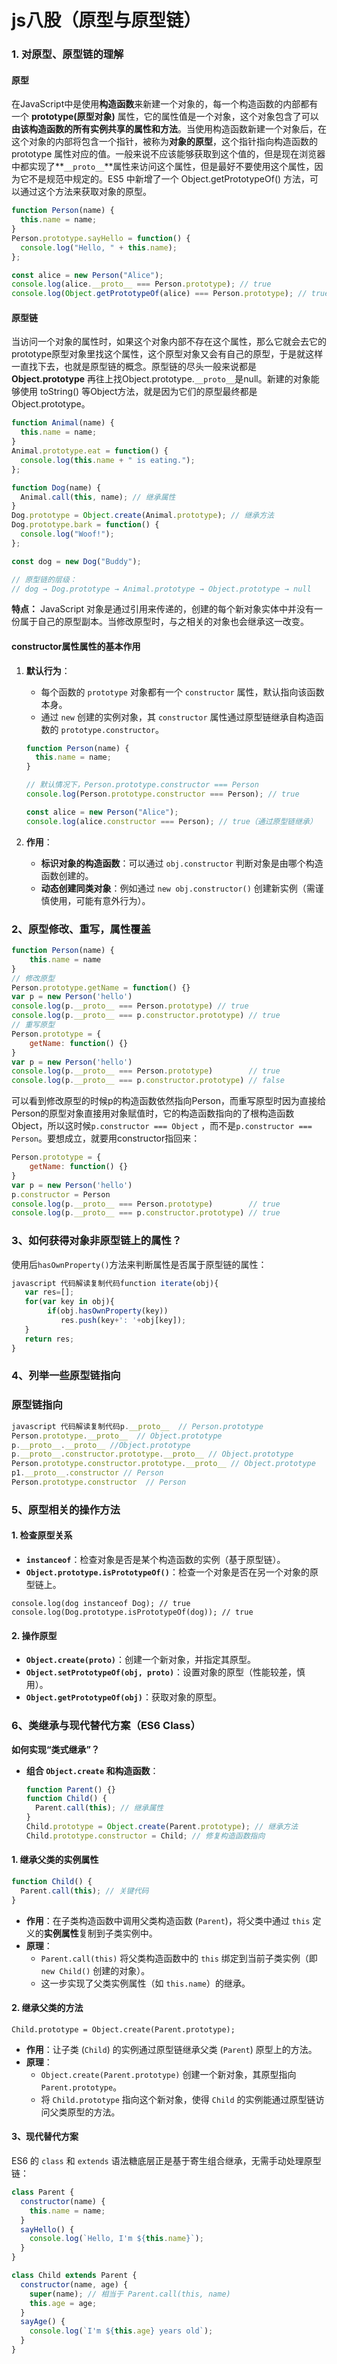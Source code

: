 # js八股（原型与原型链）

### 1. 对原型、原型链的理解

#### 原型

在JavaScript中是使用**构造函数**来新建一个对象的，每一个构造函数的内部都有一个 **prototype(原型对象)** 属性，它的属性值是一个对象，这个对象包含了可以**由该构造函数的所有实例共享的属性和方法**。当使用构造函数新建一个对象后，在这个对象的内部将包含一个指针，被称为**对象的原型**，这个指针指向构造函数的 prototype 属性对应的值。一般来说不应该能够获取到这个值的，但是现在浏览器中都实现了**`__proto__`**属性来访问这个属性，但是最好不要使用这个属性，因为它不是规范中规定的。ES5 中新增了一个 Object.getPrototypeOf() 方法，可以通过这个方法来获取对象的原型。

```js
function Person(name) {
  this.name = name;
}
Person.prototype.sayHello = function() {
  console.log("Hello, " + this.name);
};

const alice = new Person("Alice");
console.log(alice.__proto__ === Person.prototype); // true
console.log(Object.getPrototypeOf(alice) === Person.prototype); // true
```

#### 原型链

当访问一个对象的属性时，如果这个对象内部不存在这个属性，那么它就会去它的prototype原型对象里找这个属性，这个原型对象又会有自己的原型，于是就这样一直找下去，也就是原型链的概念。原型链的尽头一般来说都是 **Object.prototype** 再往上找Object.prototype.`__proto__`是null。新建的对象能够使用 toString() 等Object方法，就是因为它们的原型最终都是Object.prototype。

```js
function Animal(name) {
  this.name = name;
}
Animal.prototype.eat = function() {
  console.log(this.name + " is eating.");
};

function Dog(name) {
  Animal.call(this, name); // 继承属性
}
Dog.prototype = Object.create(Animal.prototype); // 继承方法
Dog.prototype.bark = function() {
  console.log("Woof!");
};

const dog = new Dog("Buddy");

// 原型链的层级：
// dog → Dog.prototype → Animal.prototype → Object.prototype → null
```

**特点：** JavaScript 对象是通过引用来传递的，创建的每个新对象实体中并没有一份属于自己的原型副本。当修改原型时，与之相关的对象也会继承这一改变。

#### constructor属性属性的基本作用

1. **默认行为**：

   - 每个函数的 `prototype` 对象都有一个 `constructor` 属性，默认指向该函数本身。
   - 通过 `new` 创建的实例对象，其 `constructor` 属性通过原型链继承自构造函数的 `prototype.constructor`。

   ```js
   function Person(name) {
     this.name = name;
   }
   
   // 默认情况下，Person.prototype.constructor === Person
   console.log(Person.prototype.constructor === Person); // true
   
   const alice = new Person("Alice");
   console.log(alice.constructor === Person); // true（通过原型链继承）
   ```

2. **作用**：

   - **标识对象的构造函数**：可以通过 `obj.constructor` 判断对象是由哪个构造函数创建的。
   - **动态创建同类对象**：例如通过 `new obj.constructor()` 创建新实例（需谨慎使用，可能有意外行为）。

### 2、原型修改、重写，属性覆盖

```javascript
function Person(name) {
    this.name = name
}
// 修改原型
Person.prototype.getName = function() {}
var p = new Person('hello')
console.log(p.__proto__ === Person.prototype) // true
console.log(p.__proto__ === p.constructor.prototype) // true
// 重写原型
Person.prototype = {
    getName: function() {}
}
var p = new Person('hello')
console.log(p.__proto__ === Person.prototype)        // true
console.log(p.__proto__ === p.constructor.prototype) // false
```

可以看到修改原型的时候p的构造函数依然指向Person，而重写原型时因为直接给Person的原型对象直接用对象赋值时，它的构造函数指向的了根构造函数Object，所以这时候`p.constructor === Object` ，而不是`p.constructor === Person`。要想成立，就要用constructor指回来：

```javascript
Person.prototype = {
    getName: function() {}
}
var p = new Person('hello')
p.constructor = Person
console.log(p.__proto__ === Person.prototype)        // true
console.log(p.__proto__ === p.constructor.prototype) // true
```

### 3、如何获得对象非原型链上的属性？

使用后`hasOwnProperty()`方法来判断属性是否属于原型链的属性：

```javascript
javascript 代码解读复制代码function iterate(obj){
   var res=[];
   for(var key in obj){
        if(obj.hasOwnProperty(key))
           res.push(key+': '+obj[key]);
   }
   return res;
} 
```

### 4、列举一些原型链指向

###  原型链指向

```javascript
javascript 代码解读复制代码p.__proto__  // Person.prototype
Person.prototype.__proto__  // Object.prototype
p.__proto__.__proto__ //Object.prototype
p.__proto__.constructor.prototype.__proto__ // Object.prototype
Person.prototype.constructor.prototype.__proto__ // Object.prototype
p1.__proto__.constructor // Person
Person.prototype.constructor  // Person
```

### 5、原型相关的操作方法

#### 1. **检查原型关系**

- **`instanceof`**：检查对象是否是某个构造函数的实例（基于原型链）。
- **`Object.prototype.isPrototypeOf()`**：检查一个对象是否在另一个对象的原型链上。

```
console.log(dog instanceof Dog); // true
console.log(Dog.prototype.isPrototypeOf(dog)); // true
```

#### 2. **操作原型**

- **`Object.create(proto)`**：创建一个新对象，并指定其原型。
- **`Object.setPrototypeOf(obj, proto)`**：设置对象的原型（性能较差，慎用）。
- **`Object.getPrototypeOf(obj)`**：获取对象的原型。

### **6、类继承与现代替代方案（ES6 Class）**

**如何实现“类式继承”？**

- **组合 `Object.create` 和构造函数**：

  ```js
  function Parent() {}
  function Child() {
    Parent.call(this); // 继承属性
  }
  Child.prototype = Object.create(Parent.prototype); // 继承方法
  Child.prototype.constructor = Child; // 修复构造函数指向
  ```

#### **1. 继承父类的实例属性**

```js
function Child() {
  Parent.call(this); // 关键代码
}
```

- **作用**：在子类构造函数中调用父类构造函数 (`Parent`)，将父类中通过 `this` 定义的**实例属性**复制到子类实例中。
- **原理**：
  - `Parent.call(this)` 将父类构造函数中的 `this` 绑定到当前子类实例（即 `new Child()` 创建的对象）。
  - 这一步实现了父类实例属性（如 `this.name`）的继承。

#### **2. 继承父类的方法**

```
Child.prototype = Object.create(Parent.prototype);
```

- **作用**：让子类 (`Child`) 的实例通过原型链继承父类 (`Parent`) 原型上的方法。
- **原理**：
  - `Object.create(Parent.prototype)` 创建一个新对象，其原型指向 `Parent.prototype`。
  - 将 `Child.prototype` 指向这个新对象，使得 `Child` 的实例能通过原型链访问父类原型的方法。

#### 3、现代替代方案

ES6 的 `class` 和 `extends` 语法糖底层正是基于寄生组合继承，无需手动处理原型链：

```js
class Parent {
  constructor(name) {
    this.name = name;
  }
  sayHello() {
    console.log(`Hello, I'm ${this.name}`);
  }
}

class Child extends Parent {
  constructor(name, age) {
    super(name); // 相当于 Parent.call(this, name)
    this.age = age;
  }
  sayAge() {
    console.log(`I'm ${this.age} years old`);
  }
}
```